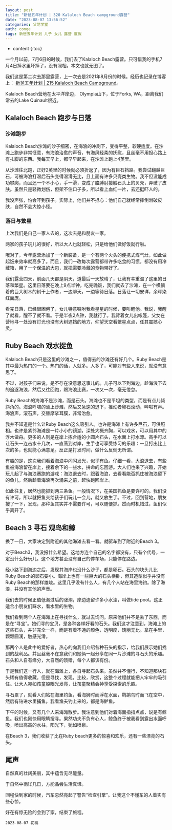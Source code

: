 ```yaml
---
layout: post
title: "新爸五年计划 | 320 Kalaloch Beach campground露营"
date: "2023-08-07 13:56:52"
categories: 父范学堂
auth: conge
tags: 新爸五年计划 儿子 女儿 露营 度假
---
```

* content
{:toc}

一个月以前，7月6日的时候，我们去了Kalaloch Beach露营。只可惜我的手机7月4日掉水里坏掉了，没有照相。本文也就无图了。

我们这是第二次去那里露营，上一次去是2021年8月份的时候。经历也记录在博客上： [新爸五年计划 | 215 Kalaloch Beach Campground](https://conge.livingwithfcs.org/2021/08/14/NewDaddy-Kalaloch-Beach-camping/)。  

Kalaloch Beach营地在太平洋岸边， Olympia山下，位于Forks, WA，距离我们常去的Lake Quinault很近。  




## Kalaloch Beach 跑步与日落

### 沙滩跑步
  
Kalaloch Beach沙滩的沙子细密，在海浪的冲刷下，变得平整，软硬适度。在沙滩上跑步非常惬意，有海浪治愈的声音，有海风轻柔的抚慰，且丝毫不用担心路上有扎脚的东西。我每天早上，都早早起来，在沙滩上跑上4英里。  

从沙滩往北跑，正好2英里的时候就必须折返了，因为有巨石挡路。我尝试翻越巨石，可被海浪打湿后石头变得湿滑无比，且上面有许多贝壳类生物。我不但没能成功攀爬，而且还一个不小心，手一滑，变成了胳膊肘接触石头上的贝壳，弄破了皮肤。虽然只是轻微划伤，但架不住口子多，所以看上血红一片，去还挺吓人的。  

我没声张，怕会吓到孩子。实际上，他们并不担心：他们自己就经常摔倒滑破皮肤，自然不会大惊小怪。  

### 落日与繁星

上次我们是自己一家人去的，这次去是和朋友一家。  

两家的孩子玩儿的很好，所以大人也就轻松，只是给他们做好饭就行啦。  

哦对了，今年露营添加了一个新装备，是一个有两个火头的便携式煤气灶，如此做起饭来效率就高多了。而且，我们一改每次露营都带许多吃食的习惯，都没有用冷藏箱，用了一个保温的大包，就把需要冷藏的食物带好了。  

我们露营四天，前面几天都是阴天，道最后一天放晴了，让我有幸重温了这里的日落和繁星。这里日落要在晚上9点半钟，吃完晚饭，我们就去了沙滩，在一个横躺着的巨大树木的树干上作者，一边聊天，一边等待日落。日落让一切安详，余晖染红面庞。  

看完日落，已经很困倦了，女儿特意嘱咐我看星星的时候，要叫醒他。我说，我醒了就看，醒不了就不看。于是半夜2点钟，我就行了。我背着女儿出帐篷，父女在营地寻一处没有灯光也没有大树遮挡的地方，仰望天空看繁星点点，任其震撼心灵。  

## Ruby Beach 戏水捉鱼

Kalaloch Beach只是这里的沙滩之一，值得去的沙滩还有好几个。Ruby Beach是其中最为热门的一个。热门的话，人就多。人多了，可能对有些人来说，就没有意思了。  

不过，对孩子们来说，是不存在没意思这事儿的。儿子可以下到海边，趁海浪下去的追逐海浪，然后又往回跑，跟海浪比赛，一次又一次，毫无倦怠。  

Ruby Beach的海滩不是沙滩，而是石头。海滩也不是平坦的类型，而是有点儿倾斜角的。海浪呼啸的涌上沙滩，然后又急速的退下，推动者卵石滚动，哗啦有声。海浪声，滚石声，交替摩挲耳膜，非常治愈。  

我并不知道是什么让Ruby Beach这么吸引人。也许是海滩上有许多巨石，可供照相。也许是紧邻海滩是一片小小的镜湖，深处大概齐胸，可以戏水，可以用其中的浮木做舟。更多的人则是在岸上拣合适的小圆片石头，在水面上打水漂。高手可以让石头一连击水十几次，一直荡到对岸，生手也可享受练习的乐趣：一旦打出比上次的多，也就能心满意足。反正是打发时间，做什么反倒无所谓。  

有趣的是，这次我们看着海浪中闪闪发光，似乎有鱼。仔细一看，大浪退去，有些鱼被海浪留在岸上，接着余下的一些水，拼命的忘回游。大人们也来了兴趣，开始玩儿起了与海浪赛跑的游戏：海浪退去时，跟着海浪，去看看能否抓住被海浪留下的鱼儿，然后趁着海浪再次涌来之前，赶快跑回岸上。  

如此往复，居然也能抓到两三条鱼。一般情况下，在美国抓鱼是要许可的。我们没有许可，所以就把鱼交给孩子们玩儿一会儿，就又放生了。不过，回到营地，朋友搜了一下，发现，那种鱼其实并不需要许可，可以随便抓。然而时机错过，鱼们似乎离开了。  

## Beach 3 寻石 观鸟和鲸

换了一日，大家决定到附近的其他海滩去看一看。就驱车到了附近的Beach 3。  

对于Beach3，我没报什么希望。这地方连个自己的名字都没有，只有个代号，一定没什么好玩儿。这个地方甚至没有自己的停车场，只能停在路边。  

经小路下到海边之后，发现其海岸也没什么沙子，都是卵石。石头的块头儿比Ruby Beach的卵石要小。海岸上也有一些巨大的石头横卧，但其造型似乎并没有Ruby Beach的那样雄峻。这里几乎没有什么人，有几个人站在海里海钓。除了海浪，并没有其他的声音。  

我们去的时候正值低潮过后的涨潮，岸边遗留许多小水洼，叫做tide pool。这正适合小朋友们踩水，看水里的生物。  

我们看到两个人在海滩上在寻找什么，就过去询问。原来他们并不是丢了东西，而是在“寻宝”。她们寻的宝贝，是各种各样好看的石头。我们这才注意到，海滩上的这些石头，并非完全一样，而是有着不通的颜色，透明度，瑰丽无比。拿在手里，颗颗圆润，触感光滑。  

那两个人是此中的爱好者，热心的向我们介绍各种石头的指示，给我们展示她们找到的战利品。并且丝毫不在意我们和她俩一起分享在同一片沙滩的寻石头的乐趣。石头和人自有缘分，大自然的馈赠，每个人都该有份。  

于是我们这一行人，就在海滩上，各自寻起石头来。虽然并不懂行，不知道那块石头稀有值得收藏。但是寻找，发现，比较，欣赏，这整个过程就能把人牢牢的吸引住。让大人宛如孩童般眼光发亮，让孩童聚精会神享受探索的乐趣。  

寻石累了，就看人们站在海里钓鱼，看海狮时而浮在水面，鹈鹕鸟时而飞在空中，然后有钻进水里捕鱼。我看渔夫钓上来的，都是海鲈鱼。  

下午的时候，又有几个人来海滩散步。我注意到他们对着海面指指点点，说是有鲸鱼。我们也刚快用眼睛搜寻。果然功夫不负有心人，鲸鱼终于被我看到露出水面呼吸，喷出高高的水柱，阳光下，犹如喷泉。  

在Beach 3，我们收获了比在Ruby beach更多的惊喜和欢乐，还有一些漂亮的石头。

## 尾声

自然真的壮阔美丽，其中蕴含无尽能量。

于自然中徜徉几日，方能品尝生活真谛。

回程快到家的时候，汽车忽然亮起了警告“检查引擎”。让我这个不懂车的人着实有些心惊。

好在有惊无险的会到了家，结束了旅程。

```
2023-08-07 初稿
```

